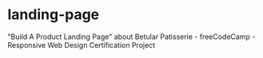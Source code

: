 # landing-page
"Build A Product Landing Page" about Betular Patisserie - freeCodeCamp - Responsive Web Design Certification Project
